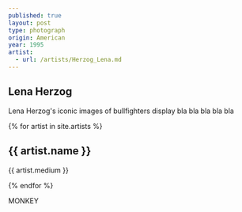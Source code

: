 ```yaml
---
published: true
layout: post
type: photograph
origin: American
year: 1995
artist:
  - url: /artists/Herzog_Lena.md
---
```

## Lena Herzog
Lena Herzog's iconic images of bullfighters display bla bla bla bla bla

<div class="artist-info">
 	{% for artist in site.artists %}
  	<h2>{{ artist.name }}</h2>
  	<p>{{ artist.medium }}</p>
 	{% endfor %}
  </div>
  
  MONKEY
